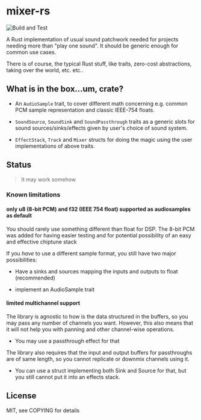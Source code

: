 # mixer-rs
![Build and Test](https://github.com/mana-z/mixer-rs/workflows/Build%20and%20Test/badge.svg)

A Rust implementation of usual sound patchwork needed for projects needing more than "play one
sound". It should be generic enough for common use cases.

There is of course, the typical Rust stuff, like traits, zero-cost abstractions, taking over the
world, etc. etc..

## What is in the box...um, crate?

- An `AudioSample` trait, to cover different math concerning e.g. common PCM sample representation
  and classic IEEE-754 floats.
- `SoundSource`, `SoundSink` and `SoundPassthrough` traits as a generic slots for sound
  sources/sinks/effects given by user's choice of sound system.

- `EffectStack`, `Track` and `Mixer` structs for doing the magic using the user implementations of
  above traits. 

## Status

> It may work somehow

### Known limitations

#### only u8 (8-bit PCM) and f32 (IEEE 754 float) supported as audiosamples as default

You should rarely use something different than float for DSP. The 8-bit PCM was added for
having easier testing and for potential possibility of an easy and effective chiptune stack

If you _have_ to use a different sample format, you still have two major possibilities:

- Have a sinks and sources mapping the inputs and outputs to float (recommended)

- implement an AudioSample trait



#### limited multichannel support

The library is agnostic to how is the data structured in the buffers, so you may pass any number of
channels you want. However, this also means that it will not help you with panning and other
channel-wise operations.

- You may use a passthrough effect for that

The library also requires that the input and output buffers for passthroughs are of same length, so
you cannot replicate or downmix channels using it.

- You can use a struct implementing both Sink and Source for that, but you still cannot put it
  into an effects stack.


## License

MIT, see COPYING for details
